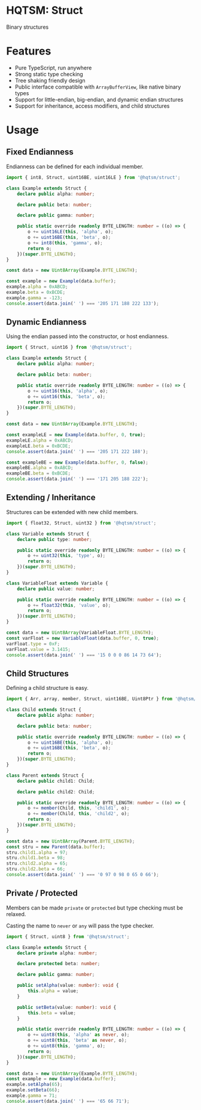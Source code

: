 # HQTSM: Struct

Binary structures

# Features

- Pure TypeScript, run anywhere
- Strong static type checking
- Tree shaking friendly design
- Public interface compatible with `ArrayBufferView`, like native binary types
- Support for little-endian, big-endian, and dynamic endian structures
- Support for inheritance, access modifiers, and child structures

# Usage

## Fixed Endianness

Endianness can be defined for each individual member.

```ts
import { int8, Struct, uint16BE, uint16LE } from '@hqtsm/struct';

class Example extends Struct {
	declare public alpha: number;

	declare public beta: number;

	declare public gamma: number;

	public static override readonly BYTE_LENGTH: number = ((o) => {
		o += uint16LE(this, 'alpha', o);
		o += uint16BE(this, 'beta', o);
		o += int8(this, 'gamma', o);
		return o;
	})(super.BYTE_LENGTH);
}

const data = new Uint8Array(Example.BYTE_LENGTH);

const example = new Example(data.buffer);
example.alpha = 0xABCD;
example.beta = 0xBCDE;
example.gamma = -123;
console.assert(data.join(' ') === '205 171 188 222 133');
```

## Dynamic Endianness

Using the endian passed into the constructor, or host endianness.

```ts
import { Struct, uint16 } from '@hqtsm/struct';

class Example extends Struct {
	declare public alpha: number;

	declare public beta: number;

	public static override readonly BYTE_LENGTH: number = ((o) => {
		o += uint16(this, 'alpha', o);
		o += uint16(this, 'beta', o);
		return o;
	})(super.BYTE_LENGTH);
}

const data = new Uint8Array(Example.BYTE_LENGTH);

const exampleLE = new Example(data.buffer, 0, true);
exampleLE.alpha = 0xABCD;
exampleLE.beta = 0xBCDE;
console.assert(data.join(' ') === '205 171 222 188');

const exampleBE = new Example(data.buffer, 0, false);
exampleBE.alpha = 0xABCD;
exampleBE.beta = 0xBCDE;
console.assert(data.join(' ') === '171 205 188 222');
```

## Extending / Inheritance

Structures can be extended with new child members.

```ts
import { float32, Struct, uint32 } from '@hqtsm/struct';

class Variable extends Struct {
	declare public type: number;

	public static override readonly BYTE_LENGTH: number = ((o) => {
		o += uint32(this, 'type', o);
		return o;
	})(super.BYTE_LENGTH);
}

class VariableFloat extends Variable {
	declare public value: number;

	public static override readonly BYTE_LENGTH: number = ((o) => {
		o += float32(this, 'value', o);
		return o;
	})(super.BYTE_LENGTH);
}

const data = new Uint8Array(VariableFloat.BYTE_LENGTH);
const varFloat = new VariableFloat(data.buffer, 0, true);
varFloat.type = 0xF;
varFloat.value = 3.1415;
console.assert(data.join(' ') === '15 0 0 0 86 14 73 64');
```

## Child Structures

Defining a child structure is easy.

```ts
import { Arr, array, member, Struct, uint16BE, Uint8Ptr } from '@hqtsm/struct';

class Child extends Struct {
	declare public alpha: number;

	declare public beta: number;

	public static override readonly BYTE_LENGTH: number = ((o) => {
		o += uint16BE(this, 'alpha', o);
		o += uint16BE(this, 'beta', o);
		return o;
	})(super.BYTE_LENGTH);
}

class Parent extends Struct {
	declare public child1: Child;

	declare public child2: Child;

	public static override readonly BYTE_LENGTH: number = ((o) => {
		o += member(Child, this, 'child1', o);
		o += member(Child, this, 'child2', o);
		return o;
	})(super.BYTE_LENGTH);
}

const data = new Uint8Array(Parent.BYTE_LENGTH);
const stru = new Parent(data.buffer);
stru.child1.alpha = 97;
stru.child1.beta = 98;
stru.child2.alpha = 65;
stru.child2.beta = 66;
console.assert(data.join(' ') === '0 97 0 98 0 65 0 66');
```

## Private / Protected

Members can be made `private` or `protected` but type checking must be relaxed.

Casting the name to `never` or `any` will pass the type checker.

```ts
import { Struct, uint8 } from '@hqtsm/struct';

class Example extends Struct {
	declare private alpha: number;

	declare protected beta: number;

	declare public gamma: number;

	public setAlpha(value: number): void {
		this.alpha = value;
	}

	public setBeta(value: number): void {
		this.beta = value;
	}

	public static override readonly BYTE_LENGTH: number = ((o) => {
		o += uint8(this, 'alpha' as never, o);
		o += uint8(this, 'beta' as never, o);
		o += uint8(this, 'gamma', o);
		return o;
	})(super.BYTE_LENGTH);
}

const data = new Uint8Array(Example.BYTE_LENGTH);
const example = new Example(data.buffer);
example.setAlpha(65);
example.setBeta(66);
example.gamma = 71;
console.assert(data.join(' ') === '65 66 71');
```
